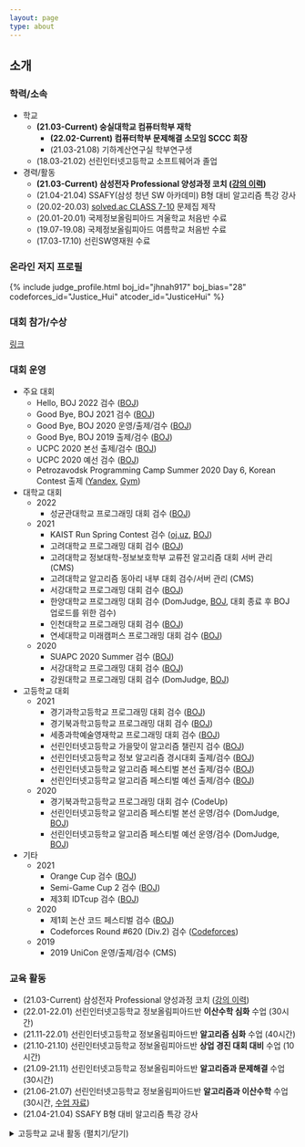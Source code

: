 ```yaml
---
layout: page
type: about
---
```


## 소개

### 학력/소속
* 학교
  * **(21.03-Current) 숭실대학교 컴퓨터학부 재학**
    * **(22.02-Current) 컴퓨터학부 문제해결 소모임 SCCC 회장**
    * (21.03-21.08) 기하계산연구실 학부연구생
  * (18.03-21.02) 선린인터넷고등학교 소프트웨어과 졸업
* 경력/활동
  * **(21.03-Current) 삼성전자 Professional 양성과정 코치 ([강의 이력](/about/secpro/))**
  * (21.04-21.04) SSAFY(삼성 청년 SW 아카데미) B형 대비 알고리즘 특강 강사
  * (20.02-20.03) [solved.ac CLASS 7-10](https://solved.ac/class) 문제집 제작
  * (20.01-20.01) 국제정보올림피아드 겨울학교 처음반 수료
  * (19.07-19.08) 국제정보올림피아드 여름학교 처음반 수료
  * (17.03-17.10) 선린SW영재원 수료

### 온라인 저지 프로필
{% include judge_profile.html boj_id="jhnah917" boj_bias="28" codeforces_id="Justice_Hui" atcoder_id="JusticeHui" %}

### 대회 참가/수상
[링크](/about/award/)

### 대회 운영
* 주요 대회
  * Hello, BOJ 2022 검수 ([BOJ](http://icpc.me/753))
  * Good Bye, BOJ 2021 검수 ([BOJ](http://icpc.me/744))
  * Good Bye, BOJ 2020 운영/출제/검수 ([BOJ](http://icpc.me/c/578))
  * Good Bye, BOJ 2019 출제/검수 ([BOJ](http://icpc.me/c/497))
  * UCPC 2020 본선 출제/검수 ([BOJ](http://icpc.me/c/524))
  * UCPC 2020 예선 검수 ([BOJ](http://icpc.me/c/521))
  * Petrozavodsk Programming Camp Summer 2020 Day 6, Korean Contest 출제 ([Yandex](https://official.contest.yandex.com/ptz-summer-2020/contest/19421/standings/), [Gym](https://codeforces.com/gym/102984))
* 대학교 대회
  * 2022
    * 성균관대학교 프로그래밍 대회 검수 ([BOJ](http://icpc.me/c/771))
  * 2021
    * KAIST Run Spring Contest 검수 ([oj.uz](https://oj.uz), [BOJ](http://icpc.me/c/649))
    * 고려대학교 프로그래밍 대회 검수 ([BOJ](http://icpc.me/740))
    * 고려대학교 정보대학-정보보호학부 교류전 알고리즘 대회 서버 관리 (CMS)
    * 고려대학교 알고리즘 동아리 내부 대회 검수/서버 관리 (CMS)
    * 서강대학교 프로그래밍 대회 검수 ([BOJ](http://icpc.me/c/725))
    * 한양대학교 프로그래밍 대회 검수 (DomJudge, [BOJ](#), 대회 종료 후 BOJ 업로드를 위한 검수)
    * 인천대학교 프로그래밍 대회 검수 ([BOJ](http://icpc.me/727))
    * 연세대학교 미래캠퍼스 프로그래밍 대회 검수 ([BOJ](http://icpc.me/c/665))
  * 2020
    * SUAPC 2020 Summer 검수 ([BOJ](http://icpc.me/c/529))
    * 서강대학교 프로그래밍 대회 검수 ([BOJ](http://icpc.me/c/564))
    * 강원대학교 프로그래밍 대회 검수 (DomJudge, [BOJ](https://www.acmicpc.net/category/detail/2431))
* 고등학교 대회
  * 2021
    * 경기과학고등학교 프로그래밍 대회 검수 ([BOJ](http://icpc.me/748))
    * 경기북과학고등학교 프로그래밍 대회 검수 ([BOJ](http://icpc.me/737))
    * 세종과학예술영재학교 프로그래밍 대회 검수 ([BOJ](http://icpc.me/741))
    * 선린인터넷고등학교 가을맞이 알고리즘 챌린지 검수 ([BOJ](http://icpc.me/c/708))
    * 선린인터넷고등학교 정보 알고리즘 경시대회 출제/검수 ([BOJ](http://icpc.me/c/687))
    * 선린인터넷고등학교 알고리즘 페스티벌 본선 출제/검수 ([BOJ](http://icpc.me/c/663))
    * 선린인터넷고등학교 알고리즘 페스티벌 예선 출제/검수 ([BOJ](http://icpc.me/c/652))
  * 2020
    * 경기북과학고등학교 프로그래밍 대회 검수 (CodeUp)
    * 선린인터넷고등학교 알고리즘 페스티벌 본선 운영/검수 (DomJudge, [BOJ](http://icpc.me/c/581))
    * 선린인터넷고등학교 알고리즘 페스티벌 예선 운영/검수 (DomJudge, [BOJ](http://icpc.me/c/581))
* 기타
  * 2021
    * Orange Cup 검수 ([BOJ](http://icpc.me/c/667))
    * Semi-Game Cup 2 검수 ([BOJ](http://icpc.me/c/675))
    * 제3회 IDTcup 검수 ([BOJ](http://icpc.me/c/638))
  * 2020
    * 제1회 논산 코드 페스티벌 검수 ([BOJ](http://icpc.me/c/507))
    * Codeforces Round #620 (Div.2) 검수 ([Codeforces](https://codeforces.com/contest/1304))
  * 2019
    * 2019 UniCon 운영/출제/검수 (CMS)

### 교육 활동
* (21.03-Current) 삼성전자 Professional 양성과정 코치 ([강의 이력](/about/secpro/))
* (22.01-22.01) 선린인터넷고등학교 정보올림피아드반 **이산수학 심화** 수업 (30시간)
* (21.11-22.01) 선린인터넷고등학교 정보올림피아드반 **알고리즘 심화** 수업 (40시간)
* (21.10-21.10) 선린인터넷고등학교 정보올림피아드반 **상업 경진 대회 대비** 수업 (10시간)
* (21.09-21.11) 선린인터넷고등학교 정보올림피아드반 **알고리즘과 문제해결** 수업 (30시간)
* (21.06-21.07) 선린인터넷고등학교 정보올림피아드반 **알고리즘과 이산수학** 수업 (30시간, [수업 자료](https://github.com/justiceHui/Sunrin-SHARC/tree/master/2021-1st))
* (21.04-21.04) SSAFY B형 대비 알고리즘 특강 강사

<details markdown="1">
<summary>고등학교 교내 활동 (펼치기/닫기)</summary>
<ul>
<li>(20.08-20.12) 선린인터넷고등학교 정보올림피아드반 <b>KOI 대비</b> 수업 (<a href = "https://github.com/justiceHui/Sunrin-SHARC/tree/master/2020-2nd">수업 자료</a>)</li>
<li>(20.08-20.08) 선린인터넷고등학교 정보올림피아드반 <b>고급 알고리즘</b> 수업 (<a href = "https://github.com/justiceHui/Sunrin-SHARC/tree/master/2020-Summer">수업 자료</a>)</li>
<li>(20.02-20.08) 선린인터넷고등학교 정보올림피아드반 고급 알고리즘 교재 집필</li>
<li>(19.09-19.09) 소프트웨어 나눔축제(SSF 2019) 코딩 캠프 조교</li>
<li>(19.08-19.09) 소프트웨어 나눔축제(SSF 2019) 코딩 캠프 교재 집필</li>
<li>(19.05-19.07) 선린인터넷고등학교 프로그래밍 동아리(Unifox) 기초 자료구조/알고리즘 수업</li>
<li>(19.04-19.05) 선린인터넷고등학교 정보올림피아드반 KOI 1차 대비 수업</li>
<li>(19.01-19.01) 선린인터넷고등학교 신입생 특별 교육 조교</li>
<li>(18.12-19.01) 선린인터넷고등학교 신입생 특별 교육 연습 문제 출제/검수/해설</li>
<li>(18.09-18.11) 선린인터넷고등학교 알고리즘 스터디(Logic) 기초 알고리즘 수업</li>
<li>(18.09-18.09) 교육 봉사 동아리(Hello Coding) 코딩 캠프 C언어 수업</li>
<li>(18.09-18.09) 소프트웨어 나눔축제(SSF 2018) 코딩 캠프 조교</li>
</ul>
</details>
